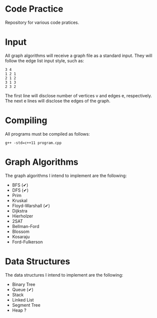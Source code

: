 # Code Practice
Repository for various code pratices.

# Input

All graph algorithms will receive a graph file as a standard input.
They will follow the edge list input style, such as:
```
3 4
1 2 1
2 1 2
3 1 3
2 3 2
```
The first line will disclose number of vertices v and edges e, respectively. The
next e lines will disclose the edges of the graph.  

# Compiling
All programs must be compiled as follows:
```
g++ -std=c++11 program.cpp
```
# Graph Algorithms
The graph algorithms I intend to implement are the following:
* BFS (✔)
* DFS (✔)
* Prim
* Kruskal
* Floyd-Warshall (✔)
* Dijkstra
* Hierholzer
* 2SAT
* Bellman-Ford
* Blossom
* Kosaraju
* Ford-Fulkerson

# Data Structures
The data structures I intend to implement are the following:
* Binary Tree
* Queue (✔)
* Stack
* Linked List
* Segment Tree
* Heap ?
